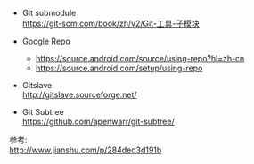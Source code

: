 - Git submodule  
https://git-scm.com/book/zh/v2/Git-工具-子模块

- Google Repo
  - https://source.android.com/source/using-repo?hl=zh-cn
  - https://source.android.com/setup/using-repo

- Gitslave  
http://gitslave.sourceforge.net/

- Git Subtree  
https://github.com/apenwarr/git-subtree/

参考:  
http://www.jianshu.com/p/284ded3d191b
